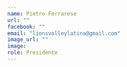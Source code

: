 ```yaml
---
name: Pietro Ferrarese
url: ""
facebook: ""
email: "lionsvolleylatina@gmail.com"
image_url: ""
image:
role: Presidente
---
```

